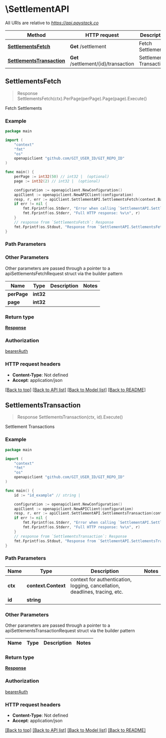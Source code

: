 # \SettlementAPI

All URIs are relative to *https://api.paystack.co*

Method | HTTP request | Description
------------- | ------------- | -------------
[**SettlementsFetch**](SettlementAPI.md#SettlementsFetch) | **Get** /settlement | Fetch Settlements
[**SettlementsTransaction**](SettlementAPI.md#SettlementsTransaction) | **Get** /settlement/{id}/transaction | Settlement Transactions



## SettlementsFetch

> Response SettlementsFetch(ctx).PerPage(perPage).Page(page).Execute()

Fetch Settlements

### Example

```go
package main

import (
	"context"
	"fmt"
	"os"
	openapiclient "github.com/GIT_USER_ID/GIT_REPO_ID"
)

func main() {
	perPage := int32(50) // int32 |  (optional)
	page := int32(2) // int32 |  (optional)

	configuration := openapiclient.NewConfiguration()
	apiClient := openapiclient.NewAPIClient(configuration)
	resp, r, err := apiClient.SettlementAPI.SettlementsFetch(context.Background()).PerPage(perPage).Page(page).Execute()
	if err != nil {
		fmt.Fprintf(os.Stderr, "Error when calling `SettlementAPI.SettlementsFetch``: %v\n", err)
		fmt.Fprintf(os.Stderr, "Full HTTP response: %v\n", r)
	}
	// response from `SettlementsFetch`: Response
	fmt.Fprintf(os.Stdout, "Response from `SettlementAPI.SettlementsFetch`: %v\n", resp)
}
```

### Path Parameters



### Other Parameters

Other parameters are passed through a pointer to a apiSettlementsFetchRequest struct via the builder pattern


Name | Type | Description  | Notes
------------- | ------------- | ------------- | -------------
 **perPage** | **int32** |  | 
 **page** | **int32** |  | 

### Return type

[**Response**](Response.md)

### Authorization

[bearerAuth](../README.md#bearerAuth)

### HTTP request headers

- **Content-Type**: Not defined
- **Accept**: application/json

[[Back to top]](#) [[Back to API list]](../README.md#documentation-for-api-endpoints)
[[Back to Model list]](../README.md#documentation-for-models)
[[Back to README]](../README.md)


## SettlementsTransaction

> Response SettlementsTransaction(ctx, id).Execute()

Settlement Transactions

### Example

```go
package main

import (
	"context"
	"fmt"
	"os"
	openapiclient "github.com/GIT_USER_ID/GIT_REPO_ID"
)

func main() {
	id := "id_example" // string | 

	configuration := openapiclient.NewConfiguration()
	apiClient := openapiclient.NewAPIClient(configuration)
	resp, r, err := apiClient.SettlementAPI.SettlementsTransaction(context.Background(), id).Execute()
	if err != nil {
		fmt.Fprintf(os.Stderr, "Error when calling `SettlementAPI.SettlementsTransaction``: %v\n", err)
		fmt.Fprintf(os.Stderr, "Full HTTP response: %v\n", r)
	}
	// response from `SettlementsTransaction`: Response
	fmt.Fprintf(os.Stdout, "Response from `SettlementAPI.SettlementsTransaction`: %v\n", resp)
}
```

### Path Parameters


Name | Type | Description  | Notes
------------- | ------------- | ------------- | -------------
**ctx** | **context.Context** | context for authentication, logging, cancellation, deadlines, tracing, etc.
**id** | **string** |  | 

### Other Parameters

Other parameters are passed through a pointer to a apiSettlementsTransactionRequest struct via the builder pattern


Name | Type | Description  | Notes
------------- | ------------- | ------------- | -------------


### Return type

[**Response**](Response.md)

### Authorization

[bearerAuth](../README.md#bearerAuth)

### HTTP request headers

- **Content-Type**: Not defined
- **Accept**: application/json

[[Back to top]](#) [[Back to API list]](../README.md#documentation-for-api-endpoints)
[[Back to Model list]](../README.md#documentation-for-models)
[[Back to README]](../README.md)

